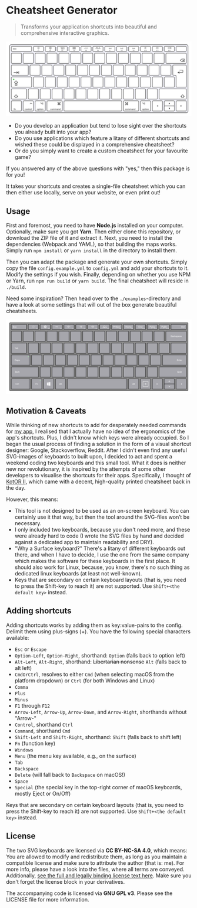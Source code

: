 # Cheatsheet Generator

> Transforms your application shortcuts into beautiful and comprehensive interactive graphics.

![Apple macOS keyboard](./assets/mac-kbd.svg)

* Do you develop an application but tend to lose sight over the shortcuts you already built into your app?
* Do you use applications which feature a litany of different shortcuts and wished these could be displayed in a comprehensive cheatsheet?
* Or do you simply want to create a custom cheatsheet for your favourite game?

If you answered any of the above questions with "yes," then this package is for you!

It takes your shortcuts and creates a single-file cheatsheet which you can then either use locally, serve on your website, or even print out!

## Usage

First and foremost, you need to have **Node.js** installed on your computer. Optionally, make sure you got **Yarn**. Then either clone this repository, or download the ZIP file of it and extract it. Next, you need to install the dependencies (Webpack and YAML), so that building the maps works. Simply run `npm install` or `yarn install` in the directory to install them.

Then you can adapt the package and generate your own shortcuts. Simply copy the file `config.example.yml` to `config.yml` and add your shortcuts to it. Modify the settings if you wish. Finally, depending on whether you use NPM or Yarn, run `npm run build` or `yarn build`. The final cheatsheet will reside in `./build`.

Need some inspiration? Then head over to the `./examples`-directory and have a look at some settings that will out of the box generate beautiful cheatsheets.

![Microsoft Surface keyboard](./assets/surface-kbd.svg)

## Motivation & Caveats

While thinking of new shortcuts to add for desperately needed commands for [my app](https://github.com/Zettlr/Zettlr), I realised that I actually have no idea of the ergonomics of the app's shortcuts. Plus, I didn't know which keys were already occupied. So I began the usual process of finding a solution in the form of a visual shortcut designer: Google, Stackoverflow, Reddit. After I didn't even find any useful SVG-images of keyboards to built upon, I decided to act and spent a weekend coding two keyboards and this small tool. What it does is neither new nor revolutionary, it is inspired by the attempts of some other developers to visualise the shortcuts for their apps. Specifically, I thought of [KotOR II](https://starwars.fandom.com/wiki/Star_Wars:_Knights_of_the_Old_Republic_II:_The_Sith_Lords), which came with a decent, high-quality printed cheatsheet back in the day.

However, this means:

* This tool is not designed to be used as an on-screen keyboard. You can certainly use it that way, but then the tool around the SVG-files won’t be necessary.
* I only included two keyboards, because you don't need more, and these were already hard to code (I wrote the SVG files by hand and decided against a dedicated app to maintain readability and DRY).
* "Why a Surface keyboard?" There's a litany of different keyboards out there, and when I have to decide, I use the one from the same company which makes the software for these keyboards in the first place. It should also work for Linux, because, you know, there's no such thing as dedicated linux keyboards (at least not well-known).
* Keys that are secondary on certain keyboard layouts (that is, you need to press the Shift-key to reach it) are not supported. Use `Shift+<the default key>` instead.

## Adding shortcuts

Adding shortcuts works by adding them as key:value-pairs to the config. Delimit them using plus-signs (+). You have the following special characters available:

- `Esc` or `Escape`
- `Option-Left`, `Option-Right`, shorthand: `Option` (falls back to option left)
- `Alt-Left`, `Alt-Right`, shorthand: ~~Libertarian nonsense~~ `Alt` (falls back to alt left)
- `CmdOrCtrl`, resolves to either `Cmd` (when selecting macOS from the platform dropdown) or `Ctrl` (for both Windows and Linux)
- `Comma`
- `Plus`
- `Minus`
- `F1` through `F12`
- `Arrow-Left`, `Arrow-Up`, `Arrow-Down`, and `Arrow-Right`, shorthands without "Arrow-"
- `Control`, shorthand `Ctrl`
- `Command`, shorthand `Cmd`
- `Shift-Left` and `Shift-Right`, shorthand: `Shift` (falls back to shift left)
- `Fn` (function key)
- `Windows`
- `Menu` (the menu key available, e.g., on the surface)
- `Tab`
- `Backspace`
- `Delete` (will fall back to `Backspace` on macOS!)
- `Space`
- `Special` (the special key in the top-right corner of macOS keyboards, mostly Eject or On/Off)

Keys that are secondary on certain keyboard layouts (that is, you need to press the Shift-key to reach it) are not supported. Use `Shift+<the default key>` instead.

## License

The two SVG keyboards are licensed via **CC BY-NC-SA 4.0**, which means: You are allowed to modify and redistribute them, as long as you maintain a compatible license and make sure to attribute the author (that is: me). For more info, please have a look into the files, where all terms are conveyed. Additionally, [see the full and legally binding license text here](https://creativecommons.org/licenses/by-nc-sa/4.0/legalcode). Make sure you don't forget the license block in your derivatives.

The accompanying code is licensed via **GNU GPL v3**. Please see the LICENSE file for more information.
